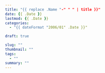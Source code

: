 ```yaml
---
title: "{{ replace .Name "-" " " | title }}"
date: {{ .Date }}
lastmod: {{ .Date }}
categories: 
  - "{{ dateFormat "2006/01" .Date }}"

draft: true

slug: ""
thumbnail: ""
tags:
  - ""
summary: ""
---
```


<!--more-->
